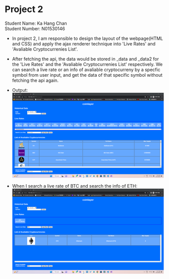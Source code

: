 # Project 2

Student Name: Ka Hang Chan<br>
Student Number: N01530146

- In project 2, I am responsible to design the layout of the webpage(HTML and CSS) and apply the ajax renderer technique into 'Live Rates' and 'Avaliable Cryptocurrenies List'. 
- After fetching the api, the data would be stored in _data and _data2 for the 'Live Rates' and the 'Avaliable Cryptocurrenies List' respectively. We can search a live rate or an info of avaliable cryptocurreny by a specfic symbol from user input, and get the data of that specific symbol without fetching the api again.

- Output:<br>
![Output](./img/output.png)<br>

- When I search a live rate of BTC and search the info of ETH:<br>
![Output2](./img/output2.png)<br>
